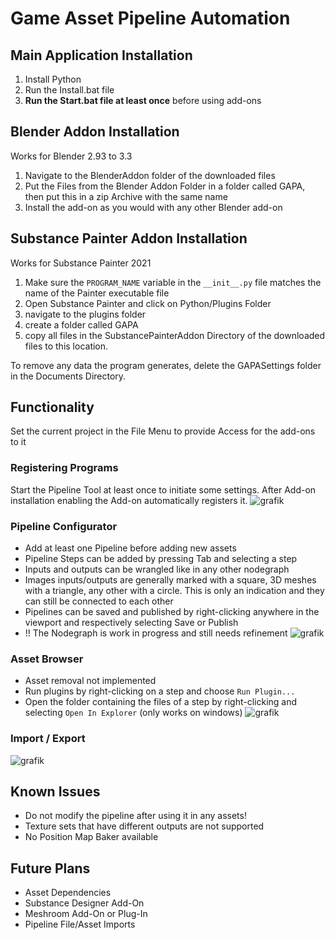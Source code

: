# Game Asset Pipeline Automation
## Main Application Installation
1. Install Python
2. Run the Install.bat file
3. **Run the Start.bat file at least once** before using add-ons

## Blender Addon Installation
Works for Blender 2.93 to 3.3
1. Navigate to the BlenderAddon folder of the downloaded files
2. Put the Files from the Blender Addon Folder in a folder called GAPA, then put this in a zip Archive with the same name
3. Install the add-on as you would with any other Blender add-on

## Substance Painter Addon Installation
Works for Substance Painter 2021
1. Make sure the `PROGRAM_NAME` variable in the `__init__.py` file matches the name of the Painter executable file
2. Open Substance Painter and click on Python/Plugins Folder
3. navigate to the plugins folder
4. create a folder called GAPA
5. copy all files in the SubstancePainterAddon Directory of the downloaded files to this location.

To remove any data the program generates, delete the GAPASettings folder in the Documents Directory.

## Functionality
Set the current project in the File Menu to provide Access for the add-ons to it
### Registering Programs
Start the Pipeline Tool at least once to initiate some settings.
After Add-on installation enabling the Add-on automatically registers it.
![grafik](https://user-images.githubusercontent.com/13368962/151027992-8ee00ab7-7987-40f2-aceb-d33df4258ca1.png)

### Pipeline Configurator
- Add at least one Pipeline before adding new assets
- Pipeline Steps can be added by pressing Tab and selecting a step
- Inputs and outputs can be wrangled like in any other nodegraph
- Images inputs/outputs are generally marked with a square, 3D meshes with a triangle, any other with a circle. This is only an indication and they can still be connected to each other
- Pipelines can be saved and published by right-clicking anywhere in the viewport and respectively selecting Save or Publish
- !! The Nodegraph is work in progress and still needs refinement
![grafik](https://user-images.githubusercontent.com/13368962/177412819-28b10f97-a977-4008-96c0-929aa6716731.png)

### Asset Browser
- Asset removal not implemented
- Run plugins by right-clicking on a step and choose `Run Plugin...`
- Open the folder containing the files of a step by right-clicking and selecting `Open In Explorer` (only works on windows)
![grafik](https://user-images.githubusercontent.com/13368962/151027548-150bb62f-f999-43ba-b800-a17cedfe4bfe.png)

### Import / Export
![grafik](https://user-images.githubusercontent.com/13368962/151029251-79f483c8-118a-4cb5-9c3f-fdeb3860534e.png)

## Known Issues
- Do not modify the pipeline after using it in any assets!
- Texture sets that have different outputs are not supported
- No Position Map Baker available

## Future Plans
- Asset Dependencies
- Substance Designer Add-On
- Meshroom Add-On or Plug-In
- Pipeline File/Asset Imports
